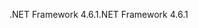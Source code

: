 <span data-ttu-id="d9ec3-101">.NET Framework 4.6.1</span><span class="sxs-lookup"><span data-stu-id="d9ec3-101">.NET Framework 4.6.1</span></span>